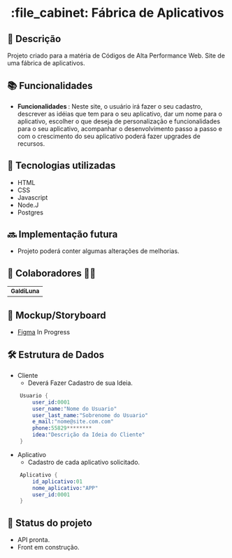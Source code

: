 <h1 align="center">:file_cabinet: Fábrica de Aplicativos</h1>

## :memo: Descrição
Projeto criado para a matéria de Códigos de Alta Performance Web. Site de uma fábrica de aplicativos.

## :books: Funcionalidades
* <b>Funcionalidades </b>: Neste site, o usuário irá fazer o seu cadastro, descrever as idéias que tem para o seu aplicativo, dar um nome para o aplicativo, escolher o que deseja de personalização e funcionalidades para o seu aplicativo, acompanhar o desenvolvimento passo a passo e com o crescimento do seu aplicativo poderá fazer upgrades de recursos. 

## :wrench: Tecnologias utilizadas
* HTML
* CSS
* Javascript
* Node.J
* Postgres

## :soon: Implementação futura
* Projeto poderá conter algumas alterações de melhorias.

## :handshake: Colaboradores :man_technologist:
<table>
  <tr>
    <td align="center">
      <a href="https://github.com/GaldiLuna">
        <sub>
          <b>GaldiLuna</b>
        </sub>
      </a>
    </td>
  </tr>
</table>

## :receipt: Mockup/Storyboard
- [Figma](https://www.figma.com/file/CDhrosYGqwQcq9Sqzh2YKn/Fabrica-de-Aplicativos?node-id=0%3A1&t=aW9xvoaIenEIfxY1-0) In Progress

## :hammer_and_wrench: Estrutura de Dados
- Cliente
  - Deverá Fazer Cadastro de sua Ideia.

```s
    Usuario {
        user_id:0001
        user_name:"Nome do Usuario"
        user_last_name:"Sobrenome do Usuario"
        e_mail:"nome@site.com.com"
        phone:55829********
        idea:"Descrição da Ideia do Cliente"
    }
```

- Aplicativo
  - Cadastro de cada aplicativo solicitado.

```s
    Aplicativo {
        id_aplicativo:01
        nome_aplicativo:"APP"
        user_id:0001
    }
```

## :dart: Status do projeto
* API pronta.
* Front em construção.
